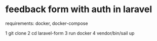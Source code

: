 # feedback form with auth in laravel

requirements: docker, docker-compose

1 git clone
2 cd laravel-form
3 run docker
4 vendor/bin/sail up

